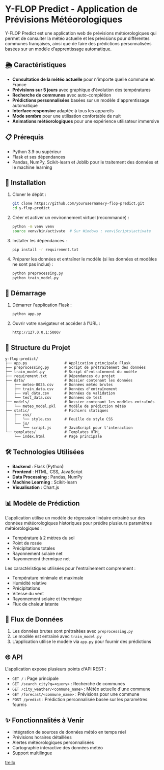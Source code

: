 # Y-FLOP Predict - Application de Prévisions Météorologiques

Y-FLOP Predict est une application web de prévisions météorologiques qui permet de consulter la météo actuelle et les prévisions pour différentes communes françaises, ainsi que de faire des prédictions personnalisées basées sur un modèle d'apprentissage automatique.

## 🌦️ Caractéristiques

- **Consultation de la météo actuelle** pour n'importe quelle commune en France
- **Prévisions sur 5 jours** avec graphique d'évolution des températures
- **Recherche de communes** avec auto-complétion
- **Prédictions personnalisées** basées sur un modèle d'apprentissage automatique
- **Interface responsive** adaptée à tous les appareils
- **Mode sombre** pour une utilisation confortable de nuit
- **Animations météorologiques** pour une expérience utilisateur immersive

## 📋 Prérequis

- Python 3.9 ou supérieur
- Flask et ses dépendances
- Pandas, NumPy, Scikit-learn et Joblib pour le traitement des données et le machine learning

## 🔧 Installation

1. Cloner le dépôt :
   ```bash
   git clone https://github.com/yourusername/y-flop-predict.git
   cd y-flop-predict
   ```

2. Créer et activer un environnement virtuel (recommandé) :
   ```bash
   python -m venv venv
   source venv/bin/activate  # Sur Windows : venv\Scripts\activate
   ```

3. Installer les dépendances :
   ```bash
   pip install -r requirement.txt
   ```

4. Préparer les données et entraîner le modèle (si les données et modèles ne sont pas inclus) :
   ```bash
   python preprocessing.py
   python train_model.py
   ```

## 🚀 Démarrage

1. Démarrer l'application Flask :
   ```bash
   python app.py
   ```

2. Ouvrir votre navigateur et accéder à l'URL :
   ```
   http://127.0.0.1:5000/
   ```

## 📁 Structure du Projet

```
y-flop-predict/
├── app.py                 # Application principale Flask
├── preprocessing.py       # Script de prétraitement des données
├── train_model.py         # Script d'entraînement du modèle
├── requirement.txt        # Dépendances du projet
├── data/                  # Dossier contenant les données
│   ├── meteo-0025.csv     # Données météo brutes
│   ├── train_data.csv     # Données d'entraînement
│   ├── val_data.csv       # Données de validation
│   └── test_data.csv      # Données de test
├── models/                # Dossier contenant les modèles entraînés
│   └── meteo_model.pkl    # Modèle de prédiction météo
├── static/                # Fichiers statiques
│   ├── css/
│   │   └── style.css      # Feuille de style CSS
│   └── js/
│       └── script.js      # JavaScript pour l'interaction
└── templates/             # Templates HTML
    └── index.html         # Page principale
```

## 🛠️ Technologies Utilisées

- **Backend** : Flask (Python)
- **Frontend** : HTML, CSS, JavaScript
- **Data Processing** : Pandas, NumPy
- **Machine Learning** : Scikit-learn
- **Visualisation** : Chart.js

## 📊 Modèle de Prédiction

L'application utilise un modèle de régression linéaire entraîné sur des données météorologiques historiques pour prédire plusieurs paramètres météorologiques :

- Température à 2 mètres du sol
- Point de rosée
- Précipitations totales
- Rayonnement solaire net
- Rayonnement thermique net

Les caractéristiques utilisées pour l'entraînement comprennent :
- Température minimale et maximale
- Humidité relative
- Précipitations
- Vitesse du vent
- Rayonnement solaire et thermique
- Flux de chaleur latente

## 🔄 Flux de Données

1. Les données brutes sont prétraitées avec `preprocessing.py`
2. Le modèle est entraîné avec `train_model.py`
3. L'application utilise le modèle via `app.py` pour fournir des prédictions

## 🌐 API

L'application expose plusieurs points d'API REST :

- `GET /` : Page principale
- `GET /search_city?q=<query>` : Recherche de communes
- `GET /city_weather/<commune_name>` : Météo actuelle d'une commune
- `GET /forecast/<commune_name>` : Prévisions pour une commune
- `POST /predict` : Prédiction personnalisée basée sur les paramètres fournis

## ✨ Fonctionnalités à Venir

- Intégration de sources de données météo en temps réel
- Prévisions horaires détaillées
- Alertes météorologiques personnalisées
- Cartographie interactive des données météo
- Support multilingue

[trello](https://trello.com/b/PczBzbvn/y-flop)

